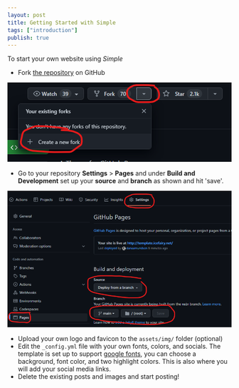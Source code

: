 ```yaml
---
layout: post
title: Getting Started with Simple
tags: ["introduction"]
publish: true
---
```


To start your own website using *Simple*

- Fork [the repository](https://github.com/danaamundsen/simple) on GitHub

![A screenshot showing where to find the 'fork' option. On the repository page, the 'fork' option appears on the top right next to the 'watch' and 'star' buttons. there is a drop down menu from 'fork, and the last option reads '+ Create a new fork' this is the option that you want.](/assets/img/post/getting-started-01.png)

- Go to your repository **Settings** > **Pages** and under **Build and Development** set up your **source** and **branch** as shown and hit 'save'.

![A screenshot showing the settings described above. You will find the repository settings in the top menu of your repository, and the pages settings will be in the left hand menu of the settings page. Under 'Build and Development' you will set the source to 'Deploy from Branch' and the branch to 'main' 'root' then hit 'save'.](assets/img/post/getting-started-02.png)

- Upload your own logo and favicon to the `assets/img/` folder (optional)
- Edit the `_config.yml` file with your own fonts, colors, and socials. The template is set up to support [google fonts](http://fonts.google.com), you can choose a background, font color, and two highlight colors. This is also where you will add your social media links.
- Delete the existing posts and images and start posting!

